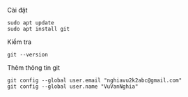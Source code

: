 Cài đặt

```
sudo apt update
sudo apt install git
```

Kiểm tra

```
git --version
```

Thêm thông tin git

```
git config --global user.email "nghiavu2k2abc@gmail.com"
git config --global user.name "VuVanNghia"
```
